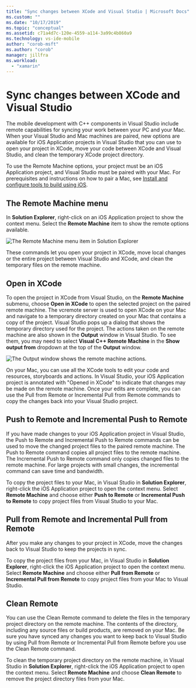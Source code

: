 ```yaml
---
title: "Sync changes between XCode and Visual Studio | Microsoft Docs"
ms.custom: ""
ms.date: "10/17/2019"
ms.topic: "conceptual"
ms.assetid: c71a4d7c-120e-4559-a114-3a99c4b860a9
ms.technology: vs-ide-mobile
author: "corob-msft"
ms.author: "corob"
manager: jillfra
ms.workload:
  - "xamarin"
---
```

# Sync changes between XCode and Visual Studio

The mobile development with C++ components in Visual Studio include remote capabilities for syncing your work between your PC and your Mac. When your Visual Studio and Mac machines are paired, new options are available for iOS Application projects in Visual Studio that you can use to open your project in XCode, move your code between XCode and Visual Studio, and clean the temporary XCode project directory.

To use the Remote Machine options, your project must be an iOS Application project, and Visual Studio must be paired with your Mac. For prerequisites and instructions on how to pair a Mac, see [Install and configure tools to build using iOS](../cross-platform/install-and-configure-tools-to-build-using-ios.md).

## The Remote Machine menu

In **Solution Explorer**, right-click on an iOS Application project to show the context menu. Select the **Remote Machine** item to show the remote options available.

![The Remote Machine menu item in Solution Explorer](../cross-platform/media/cppmdd_u2_remotemachine_menu.jpg "CPPMDD_U2_RemoteMachine_Menu")

These commands let you open your project in XCode, move local changes or the entire project between Visual Studio and XCode, and clean the temporary files on the remote machine.

## Open in XCode

To open the project in XCode from Visual Studio, on the **Remote Machine** submenu, choose **Open in XCode** to open the selected project on the paired remote machine. The vcremote server is used to open XCode on your Mac and navigate to a temporary directory created on your Mac that contains a copy of the project. Visual Studio pops up a dialog that shows the temporary directory used for the project. The actions taken on the remote machine are also shown in the **Output** window in Visual Studio. To see them, you may need to select **Visual C++ Remote Machine** in the **Show output from** dropdown at the top of the **Output** window.

![The Output window shows the remote machine actions.](../cross-platform/media/cppmdd_u2_remotemachine_output.png "CPPMDD_U2_RemoteMachine_Output")

On your Mac, you can use all the XCode tools to edit your code and resources, storyboards and actions. In Visual Studio, your iOS Application project is annotated with "Opened in XCode" to indicate that changes may be made on the remote machine. Once your edits are complete, you can use the Pull from Remote or Incremental Pull from Remote commands to copy the changes back into your Visual Studio project.

## Push to Remote and Incremental Push to Remote

If you have made changes to your iOS Application project in Visual Studio, the Push to Remote and Incremental Push to Remote commands can be used to move the changed project files to the paired remote machine. The Push to Remote command copies all project files to the remote machine. The Incremental Push to Remote command only copies changed files to the remote machine. For large projects with small changes, the incremental command can save time and bandwidth.

To copy the project files to your Mac, in Visual Studio in **Solution Explorer**, right-click the iOS Application project to open the context menu. Select **Remote Machine** and choose either **Push to Remote** or **Incremental Push to Remote** to copy project files from Visual Studio to your Mac.

## Pull from Remote and Incremental Pull from Remote

After you make any changes to your project in XCode, move the changes back to Visual Studio to keep the projects in sync.

To copy the project files from your Mac, in Visual Studio in **Solution Explorer**, right-click the iOS Application project to open the context menu. Select **Remote Machine** and choose either **Pull from Remote** or **Incremental Pull from Remote** to copy project files from your Mac to Visual Studio.

## Clean Remote

You can use the Clean Remote command to delete the files in the temporary project directory on the remote machine. The contents of the directory, including any source files or build products, are removed on your Mac. Be sure you have synced any changes you want to keep back to Visual Studio by using Pull from Remote or Incremental Pull from Remote before you use the Clean Remote command.

To clean the temporary project directory on the remote machine, in Visual Studio in **Solution Explorer**, right-click the iOS Application project to open the context menu. Select **Remote Machine** and choose **Clean Remote** to remove the project directory files from your Mac.
